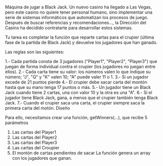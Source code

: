 Máquina de jugar a Black Jack.
Un nuevo casino ha llegado a Las Vegas, pero este casino no quiere tener personal humano,
sino implementar una serie de sistemas informáticos que automatizan los procesos de juego.
Después de buscar referencias y recomendaciones..., la Dirección del Casino ha decidido
contratarte para desarrollar estos sistemas.

Tu tarea es completar la función que reparte cartas para el crupier (última fase de la partida de
Black Jack) y devuelve los jugadores que han ganado.

Las reglas son las siguientes:

1.- Cada partida consta de 3 jugadores ("Player1", "Player2", "Player3") que juegan de forma
individual contra el crupier (los jugadores no juegan entre ellos).
2.- Cada carta tiene su valor: los números valen lo que indique su número; "J", "Q" y "K" valen
10; "A" puede valer 11 o 1.
3.- Si un jugador excede de 21 puntos pierde
4.- El crupier debe sacar carta del montón hasta que su mano tenga 17 puntos o más.
5.- Un jugador tiene un Black Jack cuando tiene 2 cartas, una con valor 10 y la otra es una "A".
6.- Si el jugador tiene Black Jack, gana, a menos que el crupier también tenga Black Jack.
7.- Cuando el crupier saca una carta, el crupier siempre saca la primera carta del motón.
Diseño

Para ello, necesitamos crear una función, getWinners(...), que recibe 5 parámetros
1. Las cartas del Player1
2. Las cartas del Player2
3. Las cartas del Player3
4. Las cartas del Croupier
5. El montón de cartas pendientes de sacar
La función genera un array con los jugadores que ganan. 
